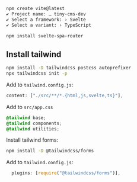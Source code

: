 ```sh
npm create vite@latest
✔ Project name: … tiny-cms-dev
✔ Select a framework: › Svelte
✔ Select a variant: › TypeScript

npm install svelte-spa-router
```

## Install tailwind

```sh
npm install -D tailwindcss postcss autoprefixer
npx tailwindcss init -p
```

Add to `tailwind.config.js`:

```js
content: ["./src/**/*.{html,js,svelte,ts}"],
```

Add to `src/app.css`

```css
@tailwind base;
@tailwind components;
@tailwind utilities;
```

Install tailwind forms:

```sh
npm install -D @tailwindcss/forms
```

Add to `tailwind.config.js`:

```js
  plugins: [require("@tailwindcss/forms")],
```
